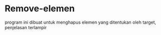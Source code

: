 # Remove-elemen
program ini dibuat untuk menghapus elemen yang ditentukan oleh target, penjelasan terlampir
